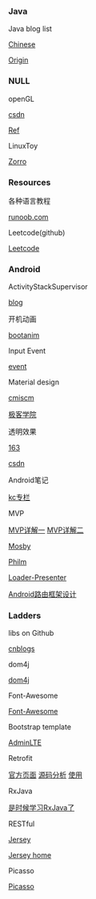 ### Java

Java blog list

[Chinese](http://www.importnew.com/7469.html)

[Origin](http://www.programcreek.com/2012/11/top-100-java-developers-blogs/)

### NULL

openGL

[csdn](http://blog.csdn.net/wind_hzx?viewmode=contents)

[Ref](https://www.khronos.org/registry/egl/sdk/docs/man/html/)

LinuxToy

[Zorro](https://linuxtoy.org/author/zorro.html)

### Resources

各种语言教程

[runoob.com](http://www.runoob.com)

Leetcode(github)

[Leetcode](https://leetcode.com/)

### Android

ActivityStackSupervisor

[blog](http://blog.csdn.net/guoqifa29/article/details/40015127)

开机动画

[bootanim](http://www.uml.org.cn/mobiledev/201209052.asp)

Input Event

[event](http://blog.csdn.net/myarrow/article/details/7091061)

Material design

[cmiscm](http://material.cmiscm.com/)

[极客学院](http://wiki.jikexueyuan.com/project/material-design/)

透明效果

[163](http://blog.163.com/www_iloveyou_com/blog/static/21165837220154280392798/)

[csdn](http://blog.csdn.net/h3c4lenovo/article/details/44619913)

Android笔记

[kc专栏](http://blog.csdn.net/kc58236582?viewmode=contents)

MVP

[MVP详解一](http://www.jianshu.com/p/9a6845b26856)
[MVP详解二](http://www.jianshu.com/p/0590f530c617)

[Mosby](http://www.jcodecraeer.com/a/anzhuokaifa/androidkaifa/2015/0528/2945.html)

[Philm](http://www.lightskystreet.com/2015/02/10/philm_mvp/)

[Loader-Presenter](http://blog.chengdazhi.com/index.php/131)

[Android路由框架设计](http://sixwolf.net/blog/2016/03/23/Android%E8%B7%AF%E7%94%B1%E6%A1%86%E6%9E%B6%E8%AE%BE%E8%AE%A1/)

### Ladders

libs on Github

[cnblogs](http://www.cnblogs.com/hawkon/p/3593709.html)

dom4j

[dom4j](http://blog.csdn.net/redarmy_chen/article/details/12969219)

Font-Awesome

[Font-Awesome](http://fortawesome.github.io/Font-Awesome/cheatsheet/)

Bootstrap template

[AdminLTE](https://almsaeedstudio.com/)

Retrofit

[官方页面](http://square.github.io/retrofit/)
[源码分析](http://www.cnblogs.com/angeldevil/p/3757335.html)
[使用](http://blog.csdn.net/lmj623565791/article/details/51304204)

RxJava

[是时候学习RxJava了](http://android.jobbole.com/83416/)

RESTful

[Jersey](https://github.com/jersey)

[Jersey home](https://jersey.java.net/)

Picasso

[Picasso](http://square.github.io/picasso/)

